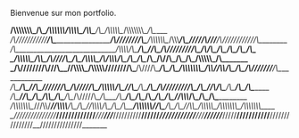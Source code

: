 Bienvenue sur mon portfolio.


__/\\\\\\\\\\\\\\\_____________________________/\\\_________________________________________________/\\\\\\\\\\\\________/\\\\\\\\\_____/\\\\\_____/\\\__/\\\\\\\\\\\__/\\\\\\\\\\\\\\\__/\\\_____       
 _\/\\\///////////_____________________________\/\\\________________________________________________\/\\\////////\\\____/\\\\\\\\\\\\\__\/\\\\\\___\/\\\_\/////\\\///__\/\\\///////////__\/\\\________
  _\/\\\_____________________________/\\\\\\\\__\/\\\________________________________________________\/\\\______\//\\\__/\\\/////////\\\_\/\\\/\\\__\/\\\_____\/\\\_____\/\\\_____________\/\\\__________      
   _\/\\\\\\\\\\\_________/\\\\\_____/\\\////\\\_\/\\\__________/\\\\\\\\\_____/\\/\\\\\\_____________\/\\\_______\/\\\_\/\\\_______\/\\\_\/\\\//\\\_\/\\\_____\/\\\_____\/\\\\\\\\\\\_____\/\\\___________      
    _\/\\\///////________/\\\///\\\__\//\\\\\\\\\_\/\\\\\\\\\\__\////////\\\___\/\\\////\\\____________\/\\\_______\/\\\_\/\\\\\\\\\\\\\\\_\/\\\\//\\\\/\\\_____\/\\\_____\/\\\///////______\/\\\_____________
     _\/\\\______________/\\\__\//\\\__\///////\\\_\/\\\/////\\\___/\\\\\\\\\\__\/\\\__\//\\\___________\/\\\_______\/\\\_\/\\\/////////\\\_\/\\\_\//\\\/\\\_____\/\\\_____\/\\\_____________\/\\\______________    
      _\/\\\_____________\//\\\__/\\\___/\\_____\\\_\/\\\___\/\\\__/\\\/////\\\__\/\\\___\/\\\___________\/\\\_______/\\\__\/\\\_______\/\\\_\/\\\__\//\\\\\\_____\/\\\_____\/\\\_____________\/\\\_______________   
       _\/\\\\\\\\\\\\\\\__\///\\\\\/___\//\\\\\\\\__\/\\\___\/\\\_\//\\\\\\\\/\\_\/\\\___\/\\\___________\/\\\\\\\\\\\\/___\/\\\_______\/\\\_\/\\\___\//\\\\\__/\\\\\\\\\\\_\/\\\\\\\\\\\\\\\_\/\\\\\\\\\\\\\\\_____         _\///////////////_____\/////______\////////___\///____\///___\////////\//__\///____\///____________\////////////_____\///________\///__\///_____\/////__\///////////__\///////////////__\///////////////_______ 


